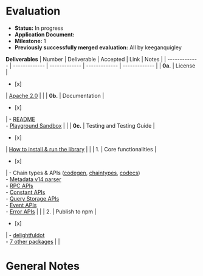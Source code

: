 # Evaluation

- **Status:** In progress
- **Application Document:** 
- **Milestone:** 1
- **Previously successfully merged evaluation:** All by keeganquigley

**Deliverables**
| Number | Deliverable | Accepted | Link | Notes |
| ------------- | ------------- | ------------- | ------------- | ------------- |
| **0a.** | License | <ul><li>[x] </li></ul> | [Apache 2.0](https://github.com/CoongCrafts/delightfuldot/blob/w3f-delivery/m1/LICENSE) |  |
| **0b.** | Documentation | <ul><li>[x] </li></ul> | - [README](https://github.com/CoongCrafts/delightfuldot/tree/w3f-delivery/m1) <br/> - [Playground Sandbox](https://codesandbox.io/p/devbox/trydedot-th96cm?file=%2Fmain.ts%3A24%2C26) |  |
| **0c.** | Testing and Testing Guide | <ul><li>[x] </li></ul> | [How to install & run the library](https://github.com/CoongCrafts/delightfuldot/tree/w3f-delivery/m1?tab=readme-ov-file#have-a-quick-taste)  |  |
| 1. | Core functionalities | <ul><li>[x] </li></ul> | - Chain types & APIs ([codegen](https://github.com/CoongCrafts/delightfuldot/tree/w3f-delivery/m1/packages/codegen), [chaintypes](https://github.com/CoongCrafts/delightfuldot/tree/w3f-delivery/m1/packages/chaintypes), [codecs](https://github.com/CoongCrafts/delightfuldot/tree/w3f-delivery/m1/packages/codecs)) <br/> - [Metadata v14 parser](https://github.com/CoongCrafts/delightfuldot/blob/w3f-delivery/m1/packages/codecs/src/metadata/v14.ts) <br/> - [RPC APIs](https://github.com/CoongCrafts/delightfuldot/blob/w3f-delivery/m1/packages/api/src/executor/RpcExecutor.ts) <br/> - [Constant APIs](https://github.com/CoongCrafts/delightfuldot/blob/w3f-delivery/m1/packages/api/src/executor/ConstantExecutor.ts) <br/> - [Query Storage APIs](https://github.com/CoongCrafts/delightfuldot/blob/w3f-delivery/m1/packages/api/src/executor/StorageQueryExecutor.ts) <br/> - [Event APIs](https://github.com/CoongCrafts/delightfuldot/blob/w3f-delivery/m1/packages/api/src/executor/EventExecutor.ts) <br/> - [Error APIs](https://github.com/CoongCrafts/delightfuldot/blob/w3f-delivery/m1/packages/api/src/executor/ErrorExecutor.ts) |  |
| 2. | Publish to npm | <ul><li>[x] </li></ul> |  - [delightfuldot](https://www.npmjs.com/package/delightfuldot) <br/> - [7 other packages](https://www.npmjs.com/search?q=%40delightfuldot) |  |

# General Notes
